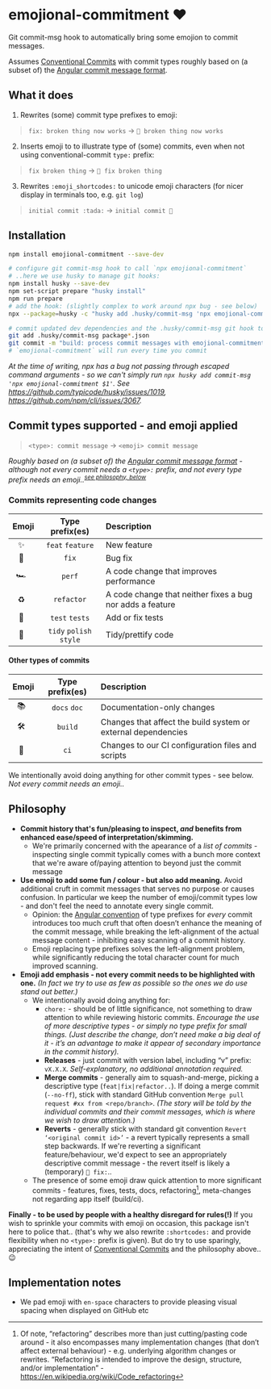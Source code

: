 # emojional-commitment :heart:

Git commit-msg hook to automatically bring some emojion to commit messages.

Assumes [Conventional Commits](https://www.conventionalcommits.org/en/v1.0.0/)
with commit types roughly based on (a subset of) the [Angular commit message format](https://github.com/angular/angular/blob/master/CONTRIBUTING.md#-commit-message-format).

## What it does

1. Rewrites (some) commit type prefixes to emoji:

> `fix: broken thing now works` -> `🐛 broken thing now works`

2. Inserts emoji to to illustrate type of (some) commits, even when not using conventional-commit `type:` prefix:

> `fix broken thing` -> `🐛 fix broken thing`

3. Rewrites `:emoji_shortcodes:` to unicode emoji characters (for nicer display in terminals too, e.g. `git log`)

> `initial commit :tada:` -> `initial commit 🎉 `

## Installation

```sh
npm install emojional-commitment --save-dev

# configure git commit-msg hook to call `npx emojional-commitment`
# ..here we use husky to manage git hooks:
npm install husky --save-dev
npm set-script prepare "husky install"
npm run prepare
# add the hook: (slightly complex to work around npx bug - see below)
npx --package=husky -c "husky add .husky/commit-msg 'npx emojional-commitment \"\$1\"'"

# commit updated dev dependencies and the .husky/commit-msg git hook to your repo
git add .husky/commit-msg package*.json
git commit -m "build: process commit messages with emojional-commitment"
# `emojional-commitment` will run every time you commit
```

_At the time of writing, npx has a bug not passing through escaped command arguments - so we can't simply run `npx husky add commit-msg 'npx emojional-commitment $1'`. See <https://github.com/typicode/husky/issues/1019>, <https://github.com/npm/cli/issues/3067>._

## Commit types supported - and emoji applied

> `<type>: commit message` -> `<emoji> commit message`

_Roughly based on (a subset of) the [Angular commit message format](https://github.com/angular/angular/blob/master/CONTRIBUTING.md#-commit-message-format) - although not every commit needs a `<type>:` prefix, and not every type prefix needs an emoji..<sup>[see philosophy, below](#philosophy)</sup>_

### Commits representing code changes

| Emoji |     Type prefix(es)     | Description                                               |
| :---: | :---------------------: | :-------------------------------------------------------- |
|  ✨   |    `feat` `feature`     | New feature                                               |
|  🐛   |          `fix`          | Bug fix                                                   |
|  🏎    |         `perf`          | A code change that improves performance                   |
|  ♻️   |       `refactor`        | A code change that neither fixes a bug nor adds a feature |
|  🚥   |     `test` `tests`      | Add or fix tests                                          |
|  💅   | `tidy` `polish` `style` | Tidy/prettify code                                        |

#### Other types of commits

| Emoji | Type prefix(es) | Description                                                   |
| :---: | :-------------: | :------------------------------------------------------------ |
|  📚   |  `docs` `doc`   | Documentation-only changes                                    |
|  🛠️   |     `build`     | Changes that affect the build system or external dependencies |
|  🤖   |      `ci`       | Changes to our CI configuration files and scripts             |

We intentionally avoid doing anything for other commit types - see below. _Not every commit needs an emoji.._

## Philosophy

- **Commit history that's fun/pleasing to inspect, _and_ benefits from enhanced ease/speed of interpretation/skimming.**
  - We're primarily concerned with the apearance of a _list of commits_ - inspecting single commit typically comes with a bunch more context that we're aware of/paying attention to beyond just the commit message
- **Use emoji to add some fun / colour - but also add meaning.** Avoid additional cruft in commit messages that serves no purpose or causes confusion. In particular we keep the number of emoji/commit types low - and don't feel the need to annotate every single commit.
  - Opinion: the [Angular convention](https://github.com/angular/angular/blob/master/CONTRIBUTING.md#-commit-message-format) of type prefixes for _every_ commit introduces too much cruft that often doesn’t enhance the meaning of the commit message, while breaking the left-alignment of the actual message content - inhibiting easy scanning of a commit history.
  - Emoji replacing type prefixes solves the left-alignment problem, while significantly reducing the total character count for much improved scanning.
- **Emoji add emphasis - not every commit needs to be highlighted with one.** _(In fact we try to use as few as possible so the ones we do use stand out better.)_
  - We intentionally avoid doing anything for:
    - `chore:` - should be of little significance, not something to draw attention to while reviewing historic commits. _Encourage the use of more descriptive types - or simply no type prefix for small things. (Just describe the change, don’t need make a big deal of it - it’s an advantage to make it appear of secondary importance in the commit history)._
    - **Releases** - just commit with version label, including “v” prefix: `vX.X.X`. _Self-explanatory, no additional annotation required._
    - **Merge commits** - generally aim to squash-and-merge, picking a descriptive type (`feat|fix|refactor..`). If doing a merge commit (`--no-ff`), stick with standard GitHub convention `Merge pull request #xx from <repo/branch>`. _(The story will be told by the individual commits and their commit messages, which is where we wish to draw attention.)_
    - **Reverts** - generally stick with standard git convention `Revert ‘<original commit id>’` - a revert typically represents a small step backwards. If we're reverting a significant feature/behaviour, we'd expect to see an appropriately descriptive commit message - the revert itself is likely a (temporary) `🐛 fix:`..
  - The presence of some emoji draw quick attention to more significant commits - features, fixes, tests, docs, refactoring[^1], meta-changes not regarding app itself (build/ci).

**Finally - to be used by people with a healthy disregard for rules(!)** If you wish to sprinkle your commits with emoji on occasion, this package isn't here to police that.. (that's why we also rewrite `:shortcodes:` and provide flexibility when no `<type>:` prefix is given). But do try to use sparingly, appreciating the intent of [Conventional Commits](https://www.conventionalcommits.org/en/v1.0.0/) and the philosophy above.. :wink:

[^1]: Of note, “refactoring” describes more than just cutting/pasting code around - it also encompasses many implementation changes (that don’t affect external behaviour) - e.g. underlying algorithm changes or rewrites. “Refactoring is intended to improve the design, structure, and/or implementation” - https://en.wikipedia.org/wiki/Code_refactoring

## Implementation notes

- We pad emoji with `en-space` characters to provide pleasing visual spacing when displayed on GitHub etc
